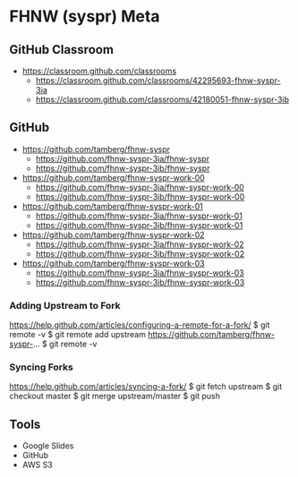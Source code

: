 # FHNW (syspr) Meta

## GitHub Classroom
* https://classroom.github.com/classrooms
  * https://classroom.github.com/classrooms/42295693-fhnw-syspr-3ia
  * https://classroom.github.com/classrooms/42180051-fhnw-syspr-3ib

## GitHub
* https://github.com/tamberg/fhnw-syspr
  * https://github.com/fhnw-syspr-3ia/fhnw-syspr
  * https://github.com/fhnw-syspr-3ib/fhnw-syspr
* https://github.com/tamberg/fhnw-syspr-work-00
  * https://github.com/fhnw-syspr-3ia/fhnw-syspr-work-00
  * https://github.com/fhnw-syspr-3ib/fhnw-syspr-work-00
* https://github.com/tamberg/fhnw-syspr-work-01
  * https://github.com/fhnw-syspr-3ia/fhnw-syspr-work-01
  * https://github.com/fhnw-syspr-3ib/fhnw-syspr-work-01
* https://github.com/tamberg/fhnw-syspr-work-02
  * https://github.com/fhnw-syspr-3ia/fhnw-syspr-work-02
  * https://github.com/fhnw-syspr-3ib/fhnw-syspr-work-02
* https://github.com/tamberg/fhnw-syspr-work-03
  * https://github.com/fhnw-syspr-3ia/fhnw-syspr-work-03
  * https://github.com/fhnw-syspr-3ib/fhnw-syspr-work-03

### Adding Upstream to Fork
https://help.github.com/articles/configuring-a-remote-for-a-fork/
    $ git remote -v
    $ git remote add upstream https://github.com/tamberg/fhnw-syspr-...
    $ git remote -v

### Syncing Forks
https://help.github.com/articles/syncing-a-fork/
    $ git fetch upstream
    $ git checkout master
    $ git merge upstream/master
    $ git push
    
## Tools
* Google Slides
* GitHub
* AWS S3

